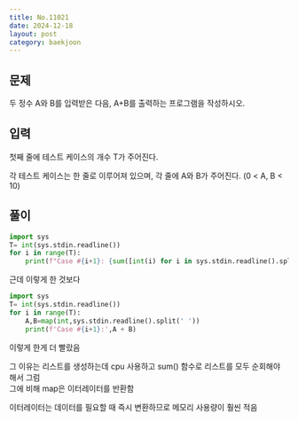 ```yaml
---
title: No.11021
date: 2024-12-18
layout: post
category: baekjoon
---
```

문제
--
두 정수 A와 B를 입력받은 다음, A+B를 출력하는 프로그램을 작성하시오.

입력
--
첫째 줄에 테스트 케이스의 개수 T가 주어진다.

각 테스트 케이스는 한 줄로 이루어져 있으며, 각 줄에 A와 B가 주어진다. (0 < A, B < 10)  

풀이
--
```python
import sys
T= int(sys.stdin.readline())
for i in range(T):
    print(f"Case #{i+1}: {sum([int(i) for i in sys.stdin.readline().split(' ')])}")
```    

근데 이렇게 한 것보다 
```python
import sys
T= int(sys.stdin.readline())
for i in range(T):
    A,B=map(int,sys.stdin.readline().split(' '))
    print(f'Case #{i+1}:',A + B)
```  
이렇게 한게 더 빨랐음   

그 이유는 리스트를 생성하는데 cpu 사용하고 sum() 함수로 리스트를 모두 순회해야 해서 그럼  
그에 비해 map은 이터레이터를 반환함  

이터레이터는 데이터를 필요할 때 즉시 변환하므로 메모리 사용량이 훨씬 적음  



